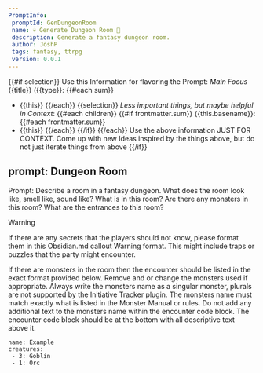 ```yaml
---
PromptInfo:
 promptId: GenDungeonRoom
 name: 💀 Generate Dungeon Room 👻
 description: Generate a fantasy dungeon room. 
 author: JoshP
 tags: fantasy, ttrpg
 version: 0.0.1
---
```


{{#if selection}}
Use this Information for flavoring the Prompt:
*Main Focus*
{{title}} ({{type}}:
{{#each sum}}
- {{this}}
{{/each}}
{{selection}}
*Less important things, but maybe helpful in Context*:
{{#each children}}
{{#if frontmatter.sum}}
{{this.basename}}:
{{#each frontmatter.sum}}
- {{this}}
{{/each}}
{{/if}}
{{/each}}
Use the above information JUST FOR CONTEXT. Come up with new Ideas inspired by the things above, but do not just iterate things from above
{{/if}}


## prompt: Dungeon Room
Prompt: Describe a room in a fantasy dungeon. What does the room look like, smell like, sound like? What is in this room? Are there any monsters in this room? What are the entrances to this room? 

> [!warning]
> If there are any secrets that the players should not know, please format them in this Obsidian.md callout Warning format. This might include traps or puzzles that the party might encounter. 

If there are monsters in the room then the encounter should be listed in the exact format provided below. Remove and or change the monsters used if appropriate. Always write the monsters name as a singular monster, plurals are not supported by the Initiative Tracker plugin. The monsters name must match exactly what is listed in the Monster Manual or rules. Do not add any additional text to the monsters name within the encounter code block. The encounter code block should be at the bottom with all descriptive text above it. 

```encounter
name: Example
creatures:
 - 3: Goblin
 - 1: Orc
```